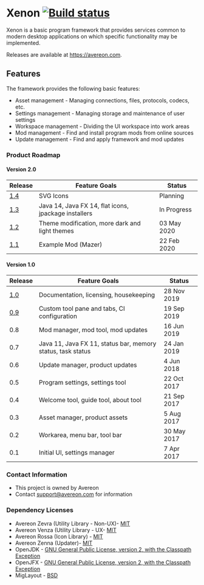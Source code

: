 [build-status]: https://github.com/avereon/xenon/workflows/Avereon%20Xenon%20Continuous/badge.svg "Build status"

# Xenon [![][build-status]](https://github.com/avereon/xenon/actions)

Xenon is a basic program framework that provides services common to modern
desktop applications on which specific functionality may be implemented. 

Releases are available at https://avereon.com.

## Features
The framework provides the following basic features:

* Asset management - Managing connections, files, protocols, codecs, etc.
* Settings management - Managing storage and maintenance of user settings
* Workspace management - Dividing the UI workspace into work areas 
* Mod management - Find and install program mods from online sources
* Update management - Find and apply framework and mod updates

### Product Roadmap

#### Version 2.0
| Release | Feature Goals | Status |
|---|---|---|
|[1.4](https://github.com/avereon/xenon/milestone/6)|SVG Icons|Planning|
|[1.3](https://github.com/avereon/xenon/milestone/5)|Java 14, Java FX 14, flat icons, jpackage installers|In Progress|
|[1.2](https://github.com/avereon/xenon/milestone/4)|Theme modification, more dark and light themes|03 May 2020|
|[1.1](https://github.com/avereon/xenon/milestone/3)|Example Mod (Mazer)|22 Feb 2020|

#### Version 1.0
| Release | Feature Goals | Status |
|---|---|---|
|[1.0](https://github.com/avereon/xenon/milestone/2)|Documentation, licensing, housekeeping|28 Nov 2019|
|[0.9](https://github.com/avereon/xenon/milestone/1)|Custom tool pane and tabs, CI configuration|19 Sep 2019|
|0.8|Mod manager, mod tool, mod updates|16 Jun 2019|
|0.7|Java 11, Java FX 11, status bar, memory status, task status|24 Jan 2019|
|0.6|Update manager, product updates|4 Jun 2018|
|0.5|Program settings, settings tool|22 Oct 2017|
|0.4|Welcome tool, guide tool, about tool|21 Sep 2017|
|0.3|Asset manager, product assets|5 Aug 2017|
|0.2|Workarea, menu bar, tool bar|30 May 2017|
|0.1|Initial UI, settings manager|7 Apr 2017|

### Contact Information

* This project is owned by Avereon
* Contact support@avereon.com for information

### Dependency Licenses

* Avereon Zevra (Utility Library - Non-UX)- [MIT](https://avereon.com/license/mit/)
* Avereon Venza (Utility Library - UX- [MIT](https://avereon.com/license/mit/)
* Avereon Rossa (Icon Library) - [MIT](https://avereon.com/license/mit/)
* Avereon Zenna (Updater)- [MIT](https://avereon.com/license/mit/)
* OpenJDK - [GNU General Public License, version 2, with the Classpath Exception](https://openjdk.java.net/legal/gplv2+ce.html)
* OpenJFX - [GNU General Public License, version 2, with the Classpath Exception](https://openjdk.java.net/legal/gplv2+ce.html)
* MigLayout - [BSD](http://www.debian.org/misc/bsd.license)
